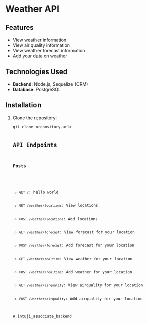 <h1>Weather API</h1>

<h2>Features</h2>
<ul>
    <li>View weather information</li>
    <li>View air quality information</li>
    <li>View weather forecast information</li>
    <li>Add your data on weather</li>
</ul>

<h2>Technologies Used</h2>
<ul>
    <li><strong>Backend</strong>: Node.js, Sequelize (ORM)</li>
    <li><strong>Database</strong>: PostgreSQL</li>
</ul>

<h2>Installation</h2>
<ol>
    <li>Clone the repository:
        <pre><code>git clone &lt;repository-url&gt;

<h2>API Endpoints</h2>
<h3>Posts</h3>
<ul>
    <li><code>GET /</code>: hello world</li>
    <li><code>GET /weather/locations</code>: View locations</li>
    <li><code>POST /weather/locations</code>: Add locations</li>
    <li><code>GET /weather/forecast</code>: View forecast for your location</li>
    <li><code>POST /weather/forecast</code>: Add forecast for your location</li>
    <li><code>GET /weather/realtime</code>: View weather for your location</li>
    <li><code>POST /weather/realtime</code>: Add weather for your location</li>
    <li><code>GET /weather/airquality</code>: View airquality for your location</li>
    <li><code>POST /weather/airquality</code>: Add airquality for your location</li>

</ul>
# intuji_associate_backend
